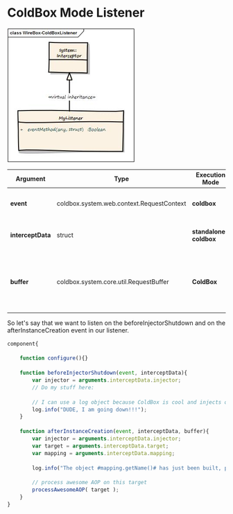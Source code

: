 # ColdBox Mode Listener

![](../../.gitbook/assets/coldboxlistener.jpg)

| **Argument** | **Type** | **Execution Mode** | **Description** |
| --- | --- | --- | --- |
| **event** | coldbox.system.web.context.RequestContext | **coldbox** | The request context of the running request |
| **interceptData** | struct | **standalone-coldbox** | The data structure passed in the event |
| **buffer** | coldbox.system.core.util.RequestBuffer | **ColdBox** | A request buffer object for producing elegant content in ColdBox applications |

So let's say that we want to listen on the beforeInjectorShutdown and on the afterInstanceCreation event in our listener.

```javascript
component{

    function configure(){}

    function beforeInjectorShutdown(event, interceptData){
        var injector = arguments.interceptData.injector;
        // Do my stuff here:

        // I can use a log object because ColdBox is cool and injects one for me already.
        log.info("DUDE, I am going down!!!");
    }

    function afterInstanceCreation(event, interceptData, buffer){
        var injector = arguments.interceptData.injector;
        var target = arguments.interceptData.target;
        var mapping = arguments.interceptData.mapping;

        log.info("The object #mapping.getName()# has just been built, performing my awesome AOP processing on it.");

        // process awesome AOP on this target
        processAwesomeAOP( target );
    }
}
```

